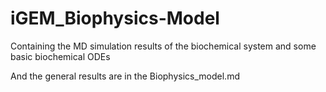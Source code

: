 # iGEM_Biophysics-Model
Containing the MD simulation results of the biochemical system and some basic biochemical ODEs

And the general results are in the Biophysics_model.md
